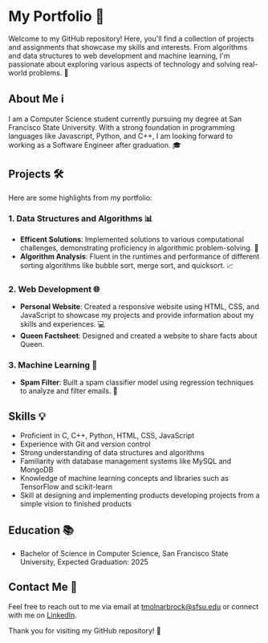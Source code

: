 # My Portfolio 🚀

Welcome to my GitHub repository! Here, you'll find a collection of projects and assignments that showcase my skills and interests. From algorithms and data structures to web development and machine learning, I'm passionate about exploring various aspects of technology and solving real-world problems. 🤖

## About Me ℹ️
I am a Computer Science student currently pursuing my degree at San Francisco State University. With a strong foundation in programming languages like Javascript, Python, and C++, I am looking forward to working as a Software Engineer after graduation. 🎓

## Projects 🛠️
Here are some highlights from my portfolio:

### 1. Data Structures and Algorithms 📊
- **Efficent Solutions**: Implemented solutions to various computational challenges, demonstrating proficiency in algorithmic problem-solving. 🧠
- **Algorithm Analysis**: Fluent in the runtimes and performance of different sorting algorithms like bubble sort, merge sort, and quicksort. 📈

### 2. Web Development 🌐
- **Personal Website**: Created a responsive website using HTML, CSS, and JavaScript to showcase my projects and provide information about my skills and experiences. 💻
- **Queen Factsheet**: Designed and created a website to share facts about Queen. 

### 3. Machine Learning 🤖
- **Spam Filter**: Built a spam classifier model using regression techniques to analyze and filter emails. 📝

## Skills 💡
- Proficient in C, C++, Python, HTML, CSS, JavaScript
- Experience with Git and version control
- Strong understanding of data structures and algorithms
- Familiarity with database management systems like MySQL and MongoDB
- Knowledge of machine learning concepts and libraries such as TensorFlow and scikit-learn
- Skill at designing and implementing products developing projects from a simple vision to finished products

## Education 📚
- Bachelor of Science in Computer Science, San Francisco State University, Expected Graduation: 2025

## Contact Me 📧
Feel free to reach out to me via email at tmolnarbrock@sfsu.edu or connect with me on [LinkedIn](https://www.linkedin.com/in/thomasbrocksf/).

Thank you for visiting my GitHub repository! 🌟

<!--- © 2024 Thomas Brock -- All Rights Reserved --->
